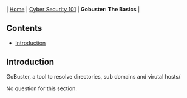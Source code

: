 | [Home](../README.md) | [Cyber Security 101](../README.md#cyber-security-101) | **Gobuster: The Basics** |

## Contents
- [Introduction](#introduction)


## Introduction
GoBuster, a tool to resolve directories, sub domains and virutal hosts/

No question for this section.
